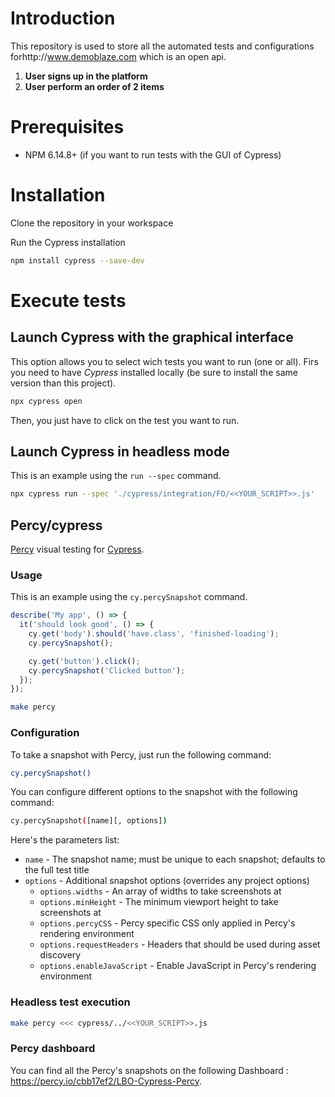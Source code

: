 # Introduction
This repository is used to store all the automated tests and configurations forhttp://www.demoblaze.com which is an open api. 


1. **User signs up in the platform**
2. **User perform an order of 2 items**

# Prerequisites
- NPM 6.14.8+ (if you want to run tests with the GUI of Cypress)

# Installation
Clone the repository in your workspace

Run the Cypress installation
```bash
npm install cypress --save-dev
```
# Execute tests
## Launch Cypress with the graphical interface
This option allows you to select wich tests you want to run (one or all).
Firs you need to have _Cypress_ installed locally (be sure to install the same version than this project).
```bash
npx cypress open
```
Then, you just have to click on the test you want to run.

## Launch Cypress in headless mode
This is an example using the `run --spec` command.

```bash
npx cypress run --spec './cypress/integration/FO/<<YOUR_SCRIPT>>.js'
```
## Percy/cypress

[Percy](https://percy.io) visual testing for [Cypress](https://cypress.io).

### Usage

This is an example using the `cy.percySnapshot` command.

```javascript
describe('My app', () => {
  it('should look good', () => {
    cy.get('body').should('have.class', 'finished-loading');
    cy.percySnapshot();

    cy.get('button').click();
    cy.percySnapshot('Clicked button');
  });
});
```

```bash
make percy
```
### Configuration

To take a snapshot with Percy, just run the following command:

```bash
cy.percySnapshot()
```

You can configure different options to the snapshot with the following command:

```bash
cy.percySnapshot([name][, options])
```

Here's the parameters list:
- `name` - The snapshot name; must be unique to each snapshot; defaults to the full test title
- `options` - Additional snapshot options (overrides any project options)
  - `options.widths` - An array of widths to take screenshots at
  - `options.minHeight` - The minimum viewport height to take screenshots at
  - `options.percyCSS` - Percy specific CSS only applied in Percy's rendering environment
  - `options.requestHeaders` - Headers that should be used during asset discovery
  - `options.enableJavaScript` - Enable JavaScript in Percy's rendering environment

### Headless test execution

```bash
make percy <<< cypress/../<<YOUR_SCRIPT>>.js
```

### Percy dashboard

You can find all the Percy's snapshots on the following Dashboard : https://percy.io/cbb17ef2/LBO-Cypress-Percy.

